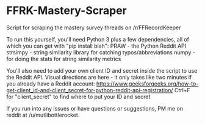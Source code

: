 # FFRK-Mastery-Scraper
Script for scraping the mastery survey threads on /r/FFRecordKeeper

To run this yourself, you'll need Python 3 plus a few dependencies, all of which you can get with "pip install blah":
PRAW - the Python Reddit API
strsimpy - string similarity library for catching typos/abbreviations
numpy - for doing the stats for string similarity metrics

You'll also need to add your own client ID and secret inside the script to use the Reddit API. Visual directions are here - it only takes like two minutes if you already have a Reddit account: https://www.geeksforgeeks.org/how-to-get-client_id-and-client_secret-for-python-reddit-api-registration/
Ctrl+F for "client_secret" to find where to put your ID and secret

If you run into any issues or have questions or suggestions, PM me on reddit at /u/mutlibottlerocket.
